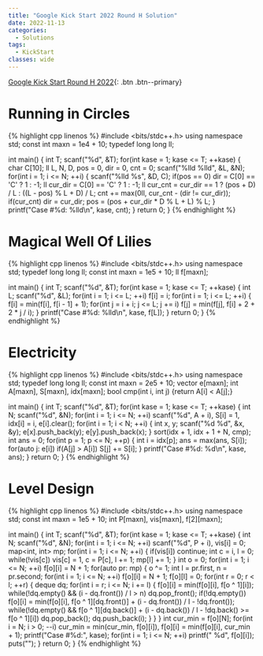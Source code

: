 ```yaml
---
title: "Google Kick Start 2022 Round H Solution"
date: 2022-11-13
categories:
  - Solutions
tags:
  - KickStart
classes: wide
---
```


[Google Kick Start Round H 2022](https://codingcompetitions.withgoogle.com/kickstart/round/00000000008cb1b6){: .btn .btn--primary}

# Running in Circles
{% highlight cpp linenos %}
#include <bits/stdc++.h>
using namespace std;
const int maxn = 1e4 + 10;
typedef long long ll;

int main() {
    int T;
    scanf("%d", &T);
    for(int kase = 1; kase <= T; ++kase) {
        char C[10];
        ll L, N, D, pos = 0, dir = 0, cnt = 0;
        scanf("%lld %lld", &L, &N);
        for(int i = 1; i <= N; ++i) {
            scanf("%lld %s", &D, C);
            if(pos == 0) dir = C[0] == 'C' ? 1 : -1;
            ll cur_dir = C[0] == 'C' ? 1 : -1;
            ll cur_cnt = cur_dir == 1 ? (pos + D) / L : ((L - pos) % L + D) / L;
            cnt += max(0ll, cur_cnt - (dir != cur_dir));
            if(cur_cnt) dir = cur_dir;
            pos = (pos + cur_dir * D % L + L) % L;
        }
        printf("Case #%d: %lld\n", kase, cnt);
    }
    return 0;
}
{% endhighlight %}

# Magical Well Of Lilies
{% highlight cpp linenos %}
#include <bits/stdc++.h>
using namespace std;
typedef long long ll;
const int maxn = 1e5 + 10;
ll f[maxn];

int main() {
    int T;
    scanf("%d", &T);
    for(int kase = 1; kase <= T; ++kase) {
        int L;
        scanf("%d", &L);
        for(int i = 1; i <= L; ++i) f[i] = i;
        for(int i = 1; i <= L; ++i) {
            f[i] = min(f[i], f[i - 1] + 1);
            for(int j = i + i; j <= L; j += i) f[j] = min(f[j], f[i] + 2 + 2 * j / i);
        }
        printf("Case #%d: %lld\n", kase, f[L]);
    }
    return 0;
}
{% endhighlight %}

# Electricity
{% highlight cpp linenos %}
#include <bits/stdc++.h>
using namespace std;
typedef long long ll;
const int maxn = 2e5 + 10;
vector<int> e[maxn];
int A[maxn], S[maxn], idx[maxn];
bool cmp(int i, int j) {return A[i] < A[j];}

int main() {
    int T;
    scanf("%d", &T);
    for(int kase = 1; kase <= T; ++kase) {
        int N;
        scanf("%d", &N);
        for(int i = 1; i <= N; ++i) 
            scanf("%d", A + i), S[i] = 1, idx[i] = i, e[i].clear();
        for(int i = 1; i < N; ++i) {
            int x, y;
            scanf("%d %d", &x, &y);
            e[x].push_back(y);
            e[y].push_back(x);
        }
        sort(idx + 1, idx + 1 + N, cmp);
        int ans = 0;
        for(int p = 1; p <= N; ++p) {
            int i = idx[p];
            ans = max(ans, S[i]);
            for(auto j: e[i]) if(A[j] > A[i]) S[j] += S[i];
        }
        printf("Case #%d: %d\n", kase, ans);
    }
    return 0;
}
{% endhighlight %}

# Level Design
{% highlight cpp linenos %}
#include <bits/stdc++.h>
using namespace std;
const int maxn = 1e5 + 10;
int P[maxn], vis[maxn], f[2][maxn];

int main() {
    int T;
    scanf("%d", &T);
    for(int kase = 1; kase <= T; ++kase) {
        int N;
        scanf("%d", &N);
        for(int i = 1; i <= N; ++i) scanf("%d", P + i), vis[i] = 0;
        map<int, int> mp;
        for(int i = 1; i <= N; ++i) {
            if(vis[i]) continue;
            int c = i, l = 0;
            while(!vis[c]) vis[c] = 1, c = P[c], l += 1;
            mp[l] += 1;
        }
        int o = 0;
        for(int i = 1; i <= N; ++i) f[o][i] = N + 1;
        for(auto pr: mp) {
            o ^= 1;
            int l = pr.first, n = pr.second;
            for(int i = 1; i <= N; ++i) f[o][i] = N + 1;
            f[o][l] = 0;
            for(int r = 0; r < l; ++r) {
                deque<int> dq;
                for(int i = r; i <= N; i += l) {
                    f[o][i] = min(f[o][i], f[o ^ 1][i]);
                    while(!dq.empty() && (i - dq.front()) / l > n) dq.pop_front();
                    if(!dq.empty()) f[o][i] = min(f[o][i], f[o ^ 1][dq.front()] + (i - dq.front()) / l - !dq.front());
                    while(!dq.empty() && f[o ^ 1][dq.back()] + (i - dq.back()) / l - !dq.back() >= f[o ^ 1][i]) dq.pop_back();
                    dq.push_back(i);
                }
            }
        }
        int cur_min = f[o][N];
        for(int i = N; i > 0; --i) cur_min = min(cur_min, f[o][i]), f[o][i] = min(f[o][i], cur_min + 1);
        printf("Case #%d:", kase);
        for(int i = 1; i <= N; ++i) printf(" %d", f[o][i]);
        puts("");
    }
    return 0;
}
{% endhighlight %}
